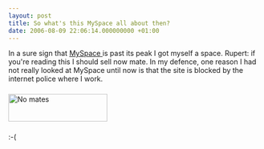 ```yaml
---
layout: post
title: So what's this MySpace all about then?
date: 2006-08-09 22:06:14.000000000 +01:00
---
```

In a sure sign that <a target="_blank" href="http://www.myspace.com">MySpace </a>is past its peak I got myself a space. Rupert: if you're reading this I should sell now mate. In my defence, one reason I had not really looked at MySpace until now is that the site is blocked by the internet police where I work.

<a target="_blank" href="http://www.myspace.com/dominicsayers"><img border="0" vspace="8" align="middle" width="197" src="http://static.flickr.com/77/211184034_ea1c9de7ea_o.jpg" alt="No mates" height="55" /></a>

:-(
